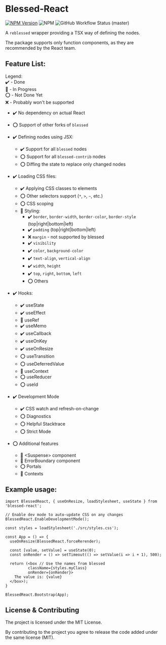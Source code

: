 # Blessed-React

[![NPM Version](https://badge.fury.io/js/blessed-react.svg)](https://badge.fury.io/js/blessed-react)
![NPM](https://img.shields.io/npm/l/blessed-react)
![GitHub Workflow Status (master)](https://img.shields.io/github/workflow/status/michalusio/blessed-react/CI/master)

A `reblessed` wrapper providing a TSX way of defining the nodes.

The package supports only function components, as they are recommended by the React team.

## Feature List:

Legend:  
:heavy_check_mark: - Done  
:hammer: - In Progress  
:o: - Not Done Yet  
:x: - Probably won't be supported

- :heavy_check_mark: No dependency on actual React
- :o: Support of other forks of `blessed`

- :heavy_check_mark: Defining nodes using JSX:
  - :heavy_check_mark: Support for all `blessed` nodes
  - :o: Support for all `blessed-contrib` nodes
  - :o: Diffing the state to replace only changed nodes

- :heavy_check_mark: Loading CSS files:
  - :heavy_check_mark: Applying CSS classes to elements
  - :o: Other selectors support (`*`, `>`, `~`, etc.)
  - :o: CSS scoping
  - :hammer: Styling:
    - :heavy_check_mark: `border`, `border-width`, `border-color`, `border-style` (top|right|bottom|left)
    - :heavy_check_mark: `padding` (top|right|bottom|left)
    - :x: `margin` - not supported by blessed
    - :heavy_check_mark: `visibility`
    - :heavy_check_mark: `color`, `background-color`
    - :heavy_check_mark: `text-align`, `vertical-align`
    - :heavy_check_mark: `width`, `height`
    - :heavy_check_mark: `top`, `right`, `bottom`, `left`
    - :o: Others

- :heavy_check_mark: Hooks:
  - :heavy_check_mark: useState
  - :heavy_check_mark: useEffect
  - :hammer: useRef
  - :heavy_check_mark: useMemo
  - :heavy_check_mark: useCallback
  - :heavy_check_mark: useOnKey
  - :heavy_check_mark: useOnResize
  - :o: useTransition
  - :o: useDeferredValue
  - :hammer: useContext
  - :o: useReducer
  - :o: useId

- :heavy_check_mark: Development Mode
  - :heavy_check_mark: CSS watch and refresh-on-change
  - :o: Diagnostics
  - :o: Helpful Stacktrace
  - :o: Strict Mode

- :o: Additional features
  - :hammer: \<Suspense\> component
  - :hammer: ErrorBoundary component
  - :o: Portals
  - :hammer: Contexts

## Example usage:

    import BlessedReact, { useOnResize, loadStylesheet, useState } from 'blessed-react';

    // Enable dev mode to auto-update CSS on any changes
    BlessedReact.EnableDevelopmentMode();

    const styles = loadStylesheet('./src/styles.css');

    const App = () => {
      useOnResize(BlessedReact.forceRerender);
  
      const [value, setValue] = useState(0);
      const onRender = () => setTimeout(() => setValue(i => i + 1), 500);

      return (<box // Use the names from blessed
              className={styles.myClass}
              onRender={onRender}>
        The value is: {value}
      </box>);
    }

    BlessedReact.Bootstrap(App);

## License & Contributing

The project is licensed under the MIT License.

By contributing to the project you agree to release the code added under the same license (MIT).